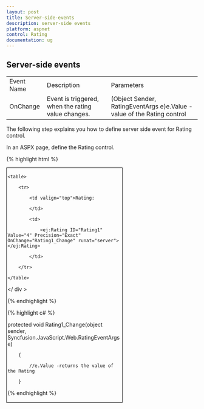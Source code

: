 ```yaml
---
layout: post
title: Server-side-events
description: server-side events
platform: aspnet
control: Rating
documentation: ug
---
```


## Server-side events



<table>
<tr>
<td>
Event Name</td><td>
Description</td><td>
Parameters</td></tr>
<tr>
<td>
OnChange</td><td>
Event is triggered, when the rating value changes.</td><td>
(Object Sender, RatingEventArgs e)e.Value - value of the Rating control</td></tr>
</table>


The following step explains you how to define server side event for Rating control.

In an ASPX page, define the Rating control. 

{% highlight html %}



<div id="container" style="border: 1px solid black; width: 300px; padding: 2px">

    <table>

        <tr>

            <td valign="top">Rating:

            </td>

            <td>

                <ej:Rating ID="Rating1" Value="4" Precision="Exact" OnChange="Rating1_Change" runat="server"></ej:Rating>

            </td>

        </tr>

    </table>

</ div >





{% endhighlight %}



{% highlight c# %}



protected void Rating1_Change(object sender, Syncfusion.JavaScript.Web.RatingEventArgs e)

        {         

            //e.Value -returns the value of the Rating 

        }



{% endhighlight %}



